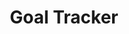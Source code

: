 ---
title: Goal Tracker
description: Goal tracker app 
link: "https://github.com/heyanik/Goal-Tracker"
imagePath: "/icons/android.png"

---